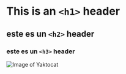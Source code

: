 # This is an `<h1>` header
## este es un `<h2>` header
### este es un `<h3>` header

![Image of Yaktocat](https://octodex.github.com/images/yaktocat.png)
